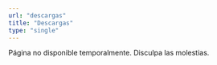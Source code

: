 ```yaml
---
url: "descargas"
title: "Descargas"
type: "single"
---
```

Página no disponible temporalmente. Disculpa las molestias.
